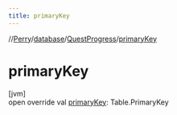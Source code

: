 ```yaml
---
title: primaryKey
---
```

//[Perry](../../../index.html)/[database](../index.html)/[QuestProgress](index.html)/[primaryKey](primary-key.html)



# primaryKey



[jvm]\
open override val [primaryKey](primary-key.html): Table.PrimaryKey




